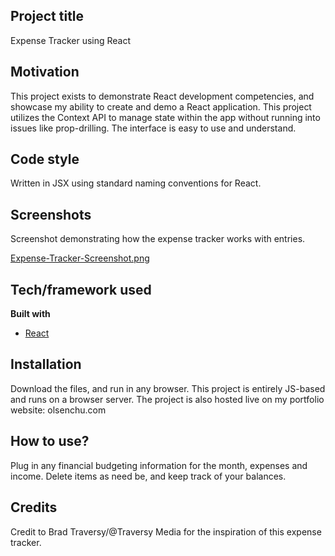 ## Project title
Expense Tracker using React

## Motivation
This project exists to demonstrate React development competencies, and showcase my ability to create and demo a React application. This project utilizes the Context API to manage state within the app without running into issues like prop-drilling. The interface is easy to use and understand. 


## Code style
Written in JSX using standard naming conventions for React.
 
## Screenshots
Screenshot demonstrating how the expense tracker works with entries. 

[Expense-Tracker-Screenshot.png](https://postimg.cc/Xr0h73h8)

## Tech/framework used

<b>Built with</b>
- [React](https://react.dev/)

## Installation
Download the files, and run in any browser. This project is entirely JS-based and runs on a browser server. The project is also hosted live on my portfolio website: olsenchu.com


## How to use?
Plug in any financial budgeting information for the month, expenses and income. Delete items as need be, and keep track of your balances. 


## Credits
Credit to Brad Traversy/@Traversy Media for the inspiration of this expense tracker.

